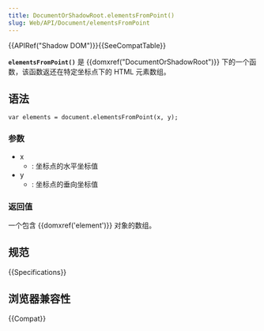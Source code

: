 ```yaml
---
title: DocumentOrShadowRoot.elementsFromPoint()
slug: Web/API/Document/elementsFromPoint
---
```

{{APIRef("Shadow DOM")}}{{SeeCompatTable}}

**`elementsFromPoint()`** 是 {{domxref("DocumentOrShadowRoot")}} 下的一个函数，该函数返还在特定坐标点下的 HTML 元素数组。

## 语法

```plain
var elements = document.elementsFromPoint(x, y);
```

### 参数

- x
  - : 坐标点的水平坐标值
- y
  - : 坐标点的垂向坐标值

### 返回值

一个包含 {{domxref('element')}} 对象的数组。

## 规范

{{Specifications}}

## 浏览器兼容性

{{Compat}}
